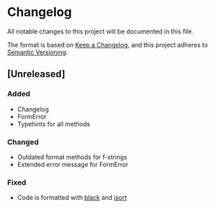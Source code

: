 # Changelog
All notable changes to this project will be documented in this file.

The format is based on [Keep a Changelog](https://keepachangelog.com/en/1.0.0/),
and this project adheres to [Semantic Versioning](https://semver.org/spec/v2.0.0.html).

## [Unreleased]

### Added

- Changelog
- FormError
- Typehints for all methods

### Changed

- Outdated format methods for f-strings
- Extended error message for FormError

### Fixed

- Code is formatted with [black](https://github.com/psf/black) and [isort](https://github.com/PyCQA/isort)
